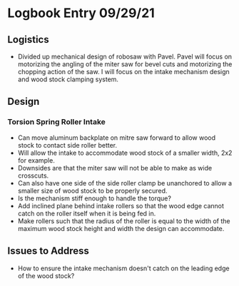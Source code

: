 # Logbook Entry 09/29/21

## Logistics
- Divided up mechanical design of robosaw with Pavel. Pavel will focus on motorizing the angling of the miter saw for bevel cuts and motorizing the chopping action of the saw. I will focus on the intake mechanism design and wood stock clamping system.
 
## Design

### Torsion Spring Roller Intake
- Can move aluminum backplate on mitre saw forward to allow wood stock to contact side roller better.
- Will allow the intake to accommodate wood stock of a smaller width, 2x2 for example.
- Downsides are that the miter saw will not be able to make as wide crosscuts.
- Can also have one side of the side roller clamp be unanchored to allow a smaller size of wood stock to be properly secured.
- Is the mechanism stiff enough to handle the torque?
- Add inclined plane behind intake rollers so that the wood edge cannot catch on the roller itself when it is being fed in.
- Make rollers such that the radius of the roller is equal to the width of the maximum wood stock height and width the design can accommodate.

## Issues to Address
- How to ensure the intake mechanism doesn't catch on the leading edge of the wood stock?